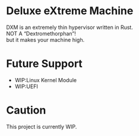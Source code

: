 # Deluxe eXtreme Machine
DXM is an extremely thin hypervisor written in Rust.  
NOT A “Dextromethorphan”!  
but it makes your machine high.

# Future Support
* WIP:Linux Kernel Module
* WIP:UEFI

# Caution
This project is currently WIP.
